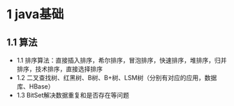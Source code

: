 # 1 java基础

## 1.1 算法

- 1.1 排序算法：直接插入排序，希尔排序，冒泡排序，快速排序，堆排序，归并排序，技术排序，直接选择排序
- 1.2 二叉查找树、红黑树、B树、B+树、LSM树（分别有对应的应用，数据库、HBase）
- 1.3 BitSet解决数据重复和是否存在等问题
